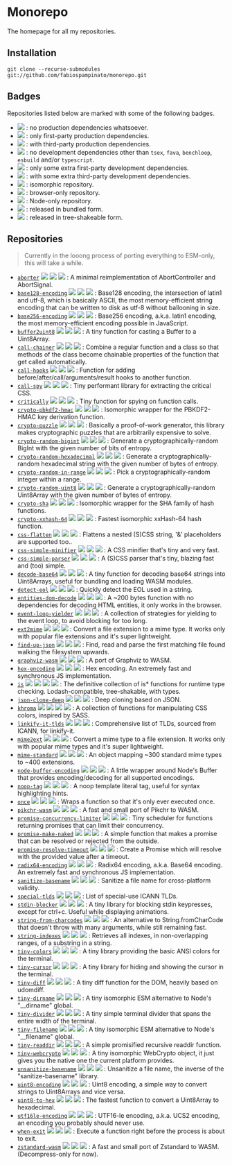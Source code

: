 # Monorepo

The homepage for all my repositories.

## Installation

```
git clone --recurse-submodules git://github.com/fabiospampinato/monorepo.git
```

## Badges

Repositories listed below are marked with some of the following badges.

- ![][P] : no production dependencies whatsoever.
- ![][PP] : only first-party production dependencies.
- ![][PPP] : with third-party production dependencies.
- ![][D] : no development dependencies other than `tsex`, `fava`, `benchloop`, `esbuild` and/or `typescript`.
- ![][DD] : only some extra first-party development dependencies.
- ![][DDD] : with some extra third-party development dependencies.
- ![][ISO] : isomorphic repository.
- ![][BROWSER] : browser-only repository.
- ![][NODE] : Node-only repository.
- ![][BUNDLE] : released in bundled form.
- ![][TREE] : released in tree-shakeable form.

## Repositories

> Currently in the looong process of porting everything to ESM-only, this will take a while.

- [`aborter`](https://github.com/fabiospampinato/aborter) ![][P] ![][D] ![][ISO] : A minimal reimplementation of AbortController and AbortSignal.
- [`base128-encoding`](https://github.com/fabiospampinato/base128-encoding) ![][PP] ![][DDD] ![][ISO] : Base128 encoding, the intersection of latin1 and utf-8, which is basically ASCII, the most memory-efficient string encoding that can be written to disk as utf-8 without ballooning in size.
- [`base256-encoding`](https://github.com/fabiospampinato/base256-encoding) ![][PP] ![][DDD] ![][ISO] : Base256 encoding, a.k.a. latin1 encoding, the most memory-efficient encoding possible in JavaScript.
- [`buffer2uint8`](https://github.com/fabiospampinato/buffer2uint8) ![][P] ![][D] ![][ISO] : A tiny function for casting a Buffer to a Uint8Array.
- [`call-chainer`](https://github.com/fabiospampinato/call-chainer) ![][P] ![][D] ![][ISO] : Combine a regular function and a class so that methods of the class become chainable properties of the function that get called automatically.
- [`call-hooks`](https://github.com/fabiospampinato/call-hooks) ![][P] ![][D] ![][ISO] : Function for adding before/after/call/arguments/result hooks to another function.
- [`call-spy`](https://github.com/fabiospampinato/call-spy) ![][P] ![][DDD] ![][BROWSER] : Tiny performant library for extracting the critical CSS.
- [`critically`](https://github.com/fabiospampinato/critically) ![][P] ![][D] ![][ISO] : Tiny function for spying on function calls.
- [`crypto-pbkdf2-hmac`](https://github.com/fabiospampinato/crypto-pbkdf2-hmac) ![][PP] ![][D] ![][ISO] : Isomorphic wrapper for the PBKDF2-HMAC key derivation function.
- [`crypto-puzzle`](https://github.com/fabiospampinato/crypto-puzzle) ![][PPP] ![][D] ![][ISO] : Basically a proof-of-work generator, this library makes cryptographic puzzles that are arbitrarily expensive to solve.
- [`crypto-random-bigint`](https://github.com/fabiospampinato/crypto-random-bigint) ![][PP] ![][D] ![][ISO] : Generate a cryptographically-random BigInt with the given number of bits of entropy.
- [`crypto-random-hexadecimal`](https://github.com/fabiospampinato/crypto-random-hexadecimal) ![][PP] ![][D] ![][ISO] : Generate a cryptographically-random hexadecimal string with the given number of bytes of entropy.
- [`crypto-random-in-range`](https://github.com/fabiospampinato/crypto-random-in-range) ![][PP] ![][D] ![][ISO] : Pick a cryptographically-random integer within a range.
- [`crypto-random-uint8`](https://github.com/fabiospampinato/crypto-random-uint8) ![][PP] ![][D] ![][ISO] : Generate a cryptographically-random Uint8Array with the given number of bytes of entropy.
- [`crypto-sha`](https://github.com/fabiospampinato/crypto-sha) ![][PP] ![][D] ![][ISO] : Isomorphic wrapper for the SHA family of hash functions.
- [`crypto-xxhash-64`](https://github.com/fabiospampinato/crypto-xxhash-64) ![][PPP] ![][D] ![][ISO] : Fastest isomorphic xxHash-64 hash function.
- [`css-flatten`](https://github.com/fabiospampinato/css-flatten) ![][PP] ![][DD] ![][ISO] : Flattens a nested (S)CSS string, '&' placeholders are supported too..
- [`css-simple-minifier`](https://github.com/fabiospampinato/css-simple-minifier) ![][P] ![][D] ![][ISO] : A CSS minifier that's tiny and very fast.
- [`css-simple-parser`](https://github.com/fabiospampinato/css-simple-parser) ![][PP] ![][DD] ![][ISO] : A (S)CSS parser that's tiny, blazing fast and (too) simple.
- [`decode-base64`](https://github.com/fabiospampinato/decode-base64) ![][PP] ![][DD] ![][ISO] : A tiny function for decoding base64 strings into Uint8Arrays, useful for bundling and loading WASM modules.
- [`detect-eol`](https://github.com/fabiospampinato/detect-eol) ![][P] ![][DDD] ![][ISO] : Quickly detect the EOL used in a string.
- [`entities-dom-decode`](https://github.com/fabiospampinato/entities-dom-decode) ![][P] ![][DDD] ![][BROWSER] : A ~200 bytes function with no dependencies for decoding HTML entities, it only works in the browser.
- [`event-loop-yielder`](https://github.com/fabiospampinato/event-loop-yielder) ![][P] ![][D] ![][ISO] : A collection of strategies for yielding to the event loop, to avoid blocking for too long.
- [`ext2mime`](https://github.com/fabiospampinato/ext2mime) ![][PP] ![][DDD] ![][ISO] : Convert a file extension to a mime type. It works only with popular file extensions and it's super lightweight.
- [`find-up-json`](https://github.com/fabiospampinato/find-up-json) ![][P] ![][DDD] ![][NODE] : Find, read and parse the first matching file found walking the filesystem upwards.
- [`graphviz-wasm`](https://github.com/fabiospampinato/graphviz-wasm) ![][PPP] ![][D] ![][ISO] : A port of Graphviz to WASM.
- [`hex-encoding`](https://github.com/fabiospampinato/hex-encoding) ![][PP] ![][DDD] ![][ISO] : Hex encoding. An extremely fast and synchronous JS implementation.
- [`is`](https://github.com/fabiospampinato/is) ![][P] ![][D] ![][ISO] ![][TREE] : The definitive collection of is* functions for runtime type checking. Lodash-compatible, tree-shakable, with types.
- [`json-clone-deep`](https://github.com/fabiospampinato/json-clone-deep) ![][P] ![][D] ![][ISO] : Deep cloning based on JSON.
- [`khroma`](https://github.com/fabiospampinato/khroma) ![][P] ![][D] ![][ISO] ![][TREE] : A collection of functions for manipulating CSS colors, inspired by SASS.
- [`linkify-it-tlds`](https://github.com/fabiospampinato/linkify-it-tlds) ![][P] ![][DDD] ![][ISO] : Comprehensive list of TLDs, sourced from ICANN, for linkify-it.
- [`mime2ext`](https://github.com/fabiospampinato/mime2ext) ![][PP] ![][DDD] ![][ISO] : Convert a mime type to a file extension. It works only with popular mime types and it's super lightweight.
- [`mime-standard`](https://github.com/fabiospampinato/mime-standard) ![][P] ![][D] ![][ISO] : An object mapping ~300 standard mime types to ~400 extensions.
- [`node-buffer-encoding`](https://github.com/fabiospampinato/node-buffer-encoding) ![][P] ![][D] ![][NODE] : A little wrapper around Node's Buffer that provides encoding/decoding for all supported encodings.
- [`noop-tag`](https://github.com/fabiospampinato/noop-tag) ![][P] ![][D] ![][ISO] : A noop template literal tag, useful for syntax highlighting hints.
- [`once`](https://github.com/fabiospampinato/once) ![][P] ![][D] ![][ISO] : Wraps a function so that it's only ever executed once.
- [`pikchr-wasm`](https://github.com/fabiospampinato/pikchr-wasm) ![][PPP] ![][D] ![][ISO] : A fast and small port of Pikchr to WASM.
- [`promise-concurrency-limiter`](https://github.com/fabiospampinato/promise-concurrency-limiter) ![][P] ![][D] ![][ISO] : Tiny scheduler for functions returning promises that can limit their concurrency.
- [`promise-make-naked`](https://github.com/fabiospampinato/promise-make-naked) ![][P] ![][D] ![][ISO] : A simple function that makes a promise that can be resolved or rejected from the outside.
- [`promise-resolve-timeout`](https://github.com/fabiospampinato/promise-resolve-timeout) ![][P] ![][D] ![][ISO] : Create a Promise which will resolve with the provided value after a timeout.
- [`radix64-encoding`](https://github.com/fabiospampinato/radix64-encoding) ![][PP] ![][DDD] ![][ISO] : Radix64 encoding, a.k.a. Base64 encoding. An extremely fast and synchronous JS implementation.
- [`sanitize-basename`](https://github.com/fabiospampinato/sanitize-basename) ![][P] ![][D] ![][ISO] : Sanitize a file name for cross-platform validity.
- [`special-tlds`](https://github.com/fabiospampinato/special-tlds) ![][P] ![][D] ![][ISO] : List of special-use ICANN TLDs.
- [`stdin-blocker`](https://github.com/fabiospampinato/stdin-blocker) ![][P] ![][DDD] ![][ISO] : A tiny library for blocking stdin keypresses, except for ctrl+c. Useful while displaying animations.
- [`string-from-charcodes`](https://github.com/fabiospampinato/string-from-charcodes) ![][P] ![][D] ![][ISO] : An alternative to String.fromCharCode that doesn't throw with many arguments, while still remaining fast.
- [`string-indexes`](https://github.com/fabiospampinato/string-indexes) ![][P] ![][D] ![][ISO] : Retrieves all indexes, in non-overlapping ranges, of a substring in a string.
- [`tiny-colors`](https://github.com/fabiospampinato/tiny-colors) ![][P] ![][D] ![][ISO] : A tiny library providing the basic ANSI colors for the terminal.
- [`tiny-cursor`](https://github.com/fabiospampinato/tiny-cursor) ![][PP] ![][DDD] ![][NODE] : A tiny library for hiding and showing the cursor in the terminal.
- [`tiny-diff`](https://github.com/fabiospampinato/tiny-diff) ![][P] ![][D] ![][BROWSER] : A tiny diff function for the DOM, heavily based on udomdiff.
- [`tiny-dirname`](https://github.com/fabiospampinato/tiny-dirname) ![][P] ![][D] ![][ISO] : A tiny isomorphic ESM alternative to Node's "__dirname" global.
- [`tiny-divider`](https://github.com/fabiospampinato/tiny-divider) ![][PP] ![][D] ![][ISO] : A tiny simple terminal divider that spans the entire width of the terminal.
- [`tiny-filename`](https://github.com/fabiospampinato/tiny-filename) ![][P] ![][D] ![][ISO] : A tiny isomorphic ESM alternative to Node's "__filename" global.
- [`tiny-readdir`](https://github.com/fabiospampinato/tiny-readdir) ![][PP] ![][DDD] ![][NODE] : A simple promisified recursive readdir function.
- [`tiny-webcrypto`](https://github.com/fabiospampinato/tiny-webcrypto) ![][P] ![][DDD] ![][ISO] : A tiny isomorphic WebCrypto object, it just gives you the native one the current platform provides.
- [`unsanitize-basename`](https://github.com/fabiospampinato/unsanitize-basename) ![][P] ![][D] ![][ISO] : Unsanitize a file name, the inverse of the "sanitize-basename" library.
- [`uint8-encoding`](https://github.com/fabiospampinato/uint8-encoding) ![][P] ![][DDD] ![][ISO] : Uint8 encoding, a simple way to convert strings to Uint8Arrays and vice versa.
- [`uint8-to-hex`](https://github.com/fabiospampinato/uint8-to-hex) ![][PP] ![][DDD] ![][ISO] : The fastest function to convert a Uint8Array to hexadecimal.
- [`utf16le-encoding`](https://github.com/fabiospampinato/utf16le-encoding) ![][PP] ![][DDD] ![][ISO] : UTF16-le encoding, a.k.a. UCS2 encoding, an encoding you probably should never use.
- [`when-exit`](https://github.com/fabiospampinato/when-exit) ![][P] ![][DDD] ![][NODE] : Execute a function right before the process is about to exit.
- [`zstandard-wasm`](https://github.com/fabiospampinato/zstandard-wasm) ![][PPP] ![][D] ![][ISO] : A fast and small port of Zstandard to WASM. (Decompress-only for now).

<!-- LINKS -->

[P]: /resources/badges/p.svg
[PP]: /resources/badges/pp.svg
[PPP]: /resources/badges/ppp.svg
[D]: /resources/badges/d.svg
[DD]: /resources/badges/dd.svg
[DDD]: /resources/badges/ddd.svg
[BROWSER]: /resources/badges/browser.svg
[NODE]: /resources/badges/node.svg
[ISO]: /resources/badges/iso.svg
[BUNDLE]: /resources/badges/bundle.svg
[TREE]: /resources/badges/tree.svg
